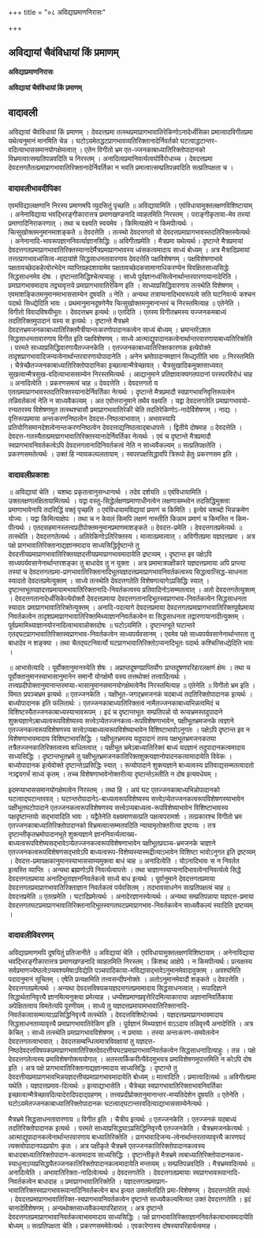 +++
title = "०८ अविद्याप्रमाणनिरासः"

+++


## अविद्यायां चैवंविधायां किं प्रमाणम्

**अविद्याप्रमाणनिरासः**

**अविद्यायां चैवंविधायां किं प्रमाणम्**

## **वादावली**

अविद्यायां चैवंविधायां किं प्रमाणम् । देवदत्तप्रमा तत्स्थप्रमाप्रागभावातिरेकिणोऽनादेर्ध्वंसिका प्रमात्वादविगीतप्रमा यथेत्यनुमानं मानमिति चेन्न । घटोऽयमेतद्धटप्रागभावव्यतिरिक्तानादेर्निवर्तको घटत्वाद्धटान्तर-वदित्याभाससमानयोगक्षेमत्वात् । एतेन विगीतो भ्रम एत-ज्जनकाबाध्यातिरिक्तोपादानको विभ्रमत्वात्सम्प्रतिपन्नवदिति च निरस्तम् । अनादित्वप्रमानिवर्त्यत्वयोर्विरोधाच्च । देवदत्तप्रमा देवदत्तगतैतत्प्रमाप्रागभावातिरिक्तानादेर्निवर्तिका न भवति प्रमात्वात्सम्प्रतिपन्नवदिति सत्प्रतिपक्षता च ।

### **वादावलीभावदीपिका**

एवमविद्यालक्षणानि निरस्य प्रमाणमपि व्युदसितुं पृच्छति ॥ अविद्यायामिति । एवंविधायामुक्तलक्षणविशिष्टायाम् । अनेनाविद्याया भवद्भिरङ्गीकारात्तत्र प्रमाणखण्डनादि व्याहतमिति निरस्तम् । पराङ्गीकृताया-मेव तस्यां प्रमाणादिनिराकरणात् । तथा च वक्ष्यति स्वयमेव । किमित्याक्षेपे न किमपीत्यर्थः । चित्सुखोक्तमनुमानमाशङ्कते ॥ देवदत्तेति । तत्स्थो देवदत्तगतो यो देवदत्तप्रमाप्रागभावस्तदतिरिक्तस्येत्यर्थः । अनेनानादि-भावरूपज्ञाननिवर्त्याज्ञानसिद्धिः ॥ अविगीतप्रमेति । मैत्रप्रमा यथेत्यर्थः। दृष्टान्ते मैत्रप्रमायां देवदत्तगतप्रमाप्रागभावातिरिक्तस्यानादेर्मैत्रप्रमाप्रागभावस्य ध्वंसकत्वमादाय साध्यं बोध्यम् । अत्र मैत्रादिप्रमायां तत्तत्प्रागभावध्वंसित्व-मादायांशे सिद्धसाधनतावारणाय देवदत्तेति पक्षविशेषणम् । पक्षविशेषणाभावे पक्षतावच्छेदकहेत्वोरभेदेन व्याप्तिग्रहदशायामेव पक्षतावच्छेदकसामानाधिकरण्येन विवक्षितसाध्यसिद्धेः सिद्धसाधनमेव दोषः । दृष्टान्तासिद्धिश्चेत्यप्याहुः । साध्ये पूर्वज्ञानध्वंसित्वेनार्थान्तरवारणायानादेरिति । प्रमाप्रागभावमादाय तद्व्यावृत्तये प्रमाप्रागभावातिरेकिण इति । साध्याप्रसिद्धिवारणाय तत्स्थेति विशेषणम् । एवमाशङ्कितमनुमानमाभाससाम्येन दूषयति ॥ नेति । अन्यथा तत्राप्यनादिभावरूपत्वे सति घटनिवर्त्यः कश्चन पदार्थः सिध्द्येदिति भावः । प्रथमानुमानदूषणेनैव चित्सुखोक्तमनुमानान्तरं च निरस्तमित्याह ॥ एतेनेति । विगीतो विवादविषयीभूतः । देवदत्तभ्रम इत्यर्थः ॥ एतदिति । एतस्य विगीतभ्रमस्य यज्जनकमबाध्यं तदतिरिक्तमुपादानं यस्य स इत्यर्थः । दृष्टान्ते मैत्रभ्रमे देवदत्तभ्रमजनकाबाध्यातिरिक्तमैत्रीयान्तःकरणोपादानकत्वेन साध्यं बोध्यम् । भ्रमान्तरेंऽशतः सिद्धसाधनतावारणाय विगीत इति पक्षविशेषणम् । साध्ये आत्माद्युपादानकत्वेनार्थान्तरवारणायाबाध्यतिरिक्तेति । परमते साध्याप्रसिद्धिवारणायैतज्जनकेति । एतज्जनकाबाध्यातिरिक्तकारणक इत्येवोक्ते तादृशप्रागभावादिजन्यत्वेनार्थान्तरवारणायोपादानेति । अनेन भ्रमोपादानमज्ञानं सिध्द्यतीति भावः ॥ निरस्तमिति । चैत्रेच्छैतज्जनकाबाध्यातिरिक्तोपादानिका इच्छात्वान्मैत्रेच्छावत् । चैत्रसुखादिकमुक्तसाध्यवत् सुखत्वान्मैत्रसुख-वदित्याभाससाम्येन निरस्तमित्यर्थः । आद्यानुमाने प्रतिज्ञावाक्यगतपदानां परस्परविरोधं चाह ॥ अनादित्वेति । प्रकरणसमत्वं चाह ॥ देवदत्तेति । देवदत्तगतो य एतत्प्रमाप्रागभावस्तदतिरिक्तस्यानादेर्निवर्तिका नेत्यर्थः । दृष्टान्ते मैत्रप्रमादौ स्वप्रागभावनिवृत्तिरूपत्वेन तन्निवर्तकत्वं नेति न साध्यवैकल्यम् । अत एवोत्तरानुमाने तथैव वक्ष्यति । यद्वा देवदत्तगतेति प्रमाप्रागभावयो-रन्यतरस्य विशेषणमुत तत्स्थश्चासौ प्रमाप्रागभावातिरेकी चेति तदतिरेकिणोऽ-नादेर्विशेषणम् । नाद्यः । वृत्तिरूपप्रमाया अन्तःकरणनिष्ठत्वेन देवदत्त-निष्ठत्वाभावात् । अभावस्यापि प्रतियोगिसमानदेशत्वेनान्तःकरणनिष्ठत्वेन देवदत्ताद्यनिष्ठत्वाद्बाधापत्तेः । द्वितीये दोषमाह ॥ देवदत्तेति । देवदत्त-गतस्यैतत्प्रमाप्रागभावातिरिक्तस्यानादेर्निवर्तिका नेत्यर्थः । एवं च दृष्टान्ते मैत्रप्रमादौ स्वप्रागभावनिवर्तकत्वेऽपि देवदत्तगतानादिनिवर्तकत्वं नेति न साध्यवैकल्यम् ॥ सत्प्रतिपक्षतेति । प्रकरणसमतेत्यर्थः । उक्तं हि न्यायकल्पलतायाम् । स्वपरपक्षसिद्धावपि त्रिरूपो हेतुः प्रकरणसम इति ।

### **वादावलीप्रकाशः**

॥ अविद्यायां चेति । चशब्दः प्रकृतत्वानुसन्धानार्थः । तदेव दर्शयति ॥ एवंविधायामिति । उक्तलक्षणलक्षितायामित्यर्थः । यद्वा वस्तु-सिद्धेर्लक्षणप्रमाणाधीनत्वेन लक्षणासम्भवेन तदसिद्धिमुक्त्वा प्रमाणाभावेनापि तदसिद्धिं वक्तृं पृच्छति ॥ एवंविधायामविद्यायां प्रमाणं च किमिति । इत्येवं चशब्दो भिन्नक्रमेण योज्यः । यद्वा किमित्याक्षेपः । तथा च न केवलं किमपि लक्षणं नास्तीति किन्नाम प्रमाणं च किमस्ति न किम-पीत्यर्थः । एतदसहमानस्तत्त्वप्रदीपोक्तमनुमानप्रमाणमाशङ्कते ॥ देवदत्त-प्रमेति । देवदत्तगतप्रमेत्यर्थः ॥ तत्स्थेति । देवदत्तगतेत्यर्थः । अतिरेकिणोऽतिरिक्तस्य । मात्वात्प्रमात्वात् । अविगीतप्रमा यज्ञदत्तप्रमा । अत्र पक्षे प्रागभावातिरिक्तानाद्यज्ञानमादाय साध्यसिद्धिर्दृष्टान्ते तु देवदत्तीयप्रमाप्रागभावातिरिक्तयज्ञदत्तीयप्रमाप्रागभावमादायेति द्रष्टव्यम् । दृष्टान्त इव पक्षेऽपि साध्यपर्यवसानेनार्थान्तरशङ्का तु बाधादेव तु न युक्ता । अत्र प्रमामात्रपक्षीकारे यज्ञदत्तप्रमाया अपि प्राप्त्या तस्यां च देवदत्तगतप्रमा-प्रागभावातिरिक्तानादिभूतयज्ञदत्तप्रमाप्रागभावनिवर्तकत्वस्य सिद्धत्वात्सिद्ध-साधनता स्यादतो देवदत्तप्रमेत्युक्तम् । साध्ये तत्स्थेति देवदत्तगतेति विशेषणत्यागेऽप्रसिद्धिः स्यात् । दृष्टान्तभूतयज्ञदत्तप्रमायामभावातिरिक्तानादि-निवर्तकत्वस्य प्रतिवादिनोऽसम्मतत्वात् । अतो देवदत्तगतेत्युक्तम् । देवदत्तगतानादेर्ध्वंसिकेत्येवोक्तौ देवदत्तप्रमाया देवदत्तगतानादिभूतस्वप्रागभाव-निवर्तकत्वेन सिद्धसाधनता स्यादतः प्रमाप्रागभावातिरिक्तेत्युक्तम् । अनादि-पदत्यागे देवदत्तप्रमाया देवदत्तगतप्रमाप्रागभावातिरिक्तपूर्वप्रमाया निवर्तकत्वेन तादृशप्रमाप्रागभावातिरिक्तमिथ्याज्ञाननिवर्तकत्वेन वा सिद्धसाधनता तद्वारणायानादीत्युक्तम् । पूर्वप्रमामिथ्याज्ञानयोरनादित्वाभावान्नोक्तदोषः ॥ घटोऽयमिति । दृष्टान्तभूते घटान्तरे एतद्घटप्रागभावातिरिक्तस्वप्रागभाव-निवर्तकत्वेन साध्यपर्यवसानम् । एवमेव पक्षे साध्यपर्यवसानेनार्थान्तरता तु बाधादेव न शङ्क्या । तथा चैतद्घटनिवर्त्यो घटप्रागभावातिरिक्तोऽप्यनादिभूतः पदार्थः कश्चित्सिध्द्येदिति भावः ।

॥ आभासेत्यादि । पूर्वोक्तानुमानस्येति शेषः । अप्राप्तदूषणप्राप्तिर्योगः प्राप्तदूषणपरिहारलक्षणं क्षेमः । तथा च पूर्वोक्तानुमानस्याभासानुमानेन समानौ योगक्षेमौ यस्य तत्तथोक्तं तत्त्वादित्यर्थः । तत्त्वप्रदीपोक्तानुमानान्तरमप्या-भासानुमानसमानयोगक्षेमत्वेनैव निरस्तमित्याह ॥ एतेनेति ॥ विगीतो भ्रम इति । विमतः प्रपञ्चभ्रम इत्यर्थः ॥ एतज्जनकेति । पक्षीभूत-जगद्भ्रमजनकं यदबाध्यं तदतिरिक्तोपादानक इत्यर्थः । बाध्योपादानक इति फलितार्थः । एतज्जनकाबाध्यातिरिक्तत्वं नामैतज्जनकाबाध्यभिन्नत्वमिदं च विशिष्टस्यैतज्जनकाबाध्यस्याभावरूपम् । इदं च दृष्टान्तभूतः सम्प्रतिपन्नो यो रूप्यभ्रमस्तदुपादाने शुक्त्यज्ञानेऽबाध्यत्वरूपविशेष्यस्य सत्त्वेऽप्येतज्जनकत्व-रूपविशेषणाभावेन, पक्षीभूतभ्रमजनके त्वज्ञाने एतज्जनकत्वरूपविशेषणस्य सत्त्वेऽप्यबाध्यत्वरूपविशेष्याभावेन विशिष्टाभावोऽनुगतः । पक्षेऽपि दृष्टान्त इव न विशेषणाभावमादाय विशिष्टाभावसिद्धिः । पक्षीभूतभ्रमस्य यदुपादानं तस्य पक्षभूतभ्रमजनकतया तत्रैतज्जनकातिरिक्तत्वस्य बाधितत्वात् । पक्षीभूत भ्रमेऽबाध्यातिरिक्तं बाध्यं यदज्ञानं तदुपादानकत्वमादाय साध्यसिद्धिः । दृष्टान्तभूतभ्रमे तु पक्षीभूतभ्रमजनकातिरिक्तशुक्त्यज्ञानोपादनकत्वामादायेति विवेकः । बाध्योपादानक इत्येवोक्ते दृष्टान्तेऽप्रसिद्धिः स्यात् । रूप्योपादाने शुक्त्यज्ञाने बाध्यत्वस्य प्रतिवाद्यसम्मतत्वादतो नञ्द्वयगर्भं साध्यं कृतम् । तच्च विशेषणाभावेनोक्तरीत्या दृष्टान्तेऽस्तीति न दोष इत्यवधेयम् ।

इदमप्याभाससमानयोगक्षेमत्वेन निरस्तम् । तथा हि । अयं घट एतज्जनकाबाध्यभिन्नोपादानको घटत्वाद्घटान्तरवत् । घटान्तरोपादानेऽ-बाध्यत्वरूपविशेष्यस्य सत्त्वेऽप्येतज्जनकत्वरूपविशेषणस्याभावेन पक्षीभूतघटोपादाने एतज्जनकत्वरूपविशेषणस्य सत्त्वेऽप्यबाध्यत्व-रूपविशेष्याभावेन विशिष्टाभावस्य पक्षदृष्टान्तयोः सद्भावादिति भावः । यद्वैतेनेति वक्ष्यमाणसत्प्रति पक्षत्वपरामर्शः । तत्प्रकारश्च विगीतो भ्रम एतज्जनकाबाध्यातिरिक्तोपादानको विभ्रमत्वात्सम्मतवदिति न्यायामृतोक्तरीत्या द्रष्टव्यः । तत्र दृष्टान्तीकृतभ्रमोपादानभूते शुक्त्यज्ञाने ज्ञाननिवर्त्यत्वाख्य-बाध्यत्वरूपविशेष्यसद्भावेऽप्येतज्जनकत्वरूपविशेषणाभावेन पक्षीभूतप्रपञ्च-भ्रमजनके चाज्ञाने एतज्जनकत्वरूपविशेषणसद्भावेऽपि बाध्यत्वरूप-विशेष्यस्यास्मद्रीत्याऽभावेन विशिष्टा भावोऽनुगत इति द्रष्टव्यम् । देवदत्त-प्रमापक्षकानुमानस्याभाससाम्यमुक्त्वा बाधं चाह ॥ अनादित्वेति । योऽनादिभावः स न निवर्तत इत्यस्ति व्याप्तिः । अन्यथा ब्रह्मणोऽपि निवर्त्यत्वापत्तेः । तथा चाज्ञानस्याप्यनादिभावत्वेनानिवर्त्यत्वे सिद्धे देवदत्तगतप्रमाया अनादिभूताज्ञाननिवर्तकत्वे साध्ये बाध इत्यर्थः । पूर्वानुमाने देवदत्तगतप्रमाया देवदत्तगतप्रमाप्रागभावातिरिक्ताज्ञान निवर्तकत्वं पर्यवसितम् । तदभावसाधनेन सत्प्रतिपक्षत्वं चाह ॥ देवदत्तप्रमेति ॥ एतत्प्रमेति । घटादिप्रमेत्यर्थः । अनादेरज्ञानस्येत्यर्थः । अन्यथा सम्प्रतिपन्नाया यज्ञदत्त-प्रमाया देवदत्तगतघटप्रमाप्रागभावातिरिक्तानादिभूतस्वगतघटप्रमाप्रागभाव-निवर्तकत्वेन साध्यवैकल्यं स्यादिति द्रष्टव्यम् ।

### **वादावलीविवरणम्**

अविद्याप्रमाणमपि दूषयितुं प्रतिजानीते ॥ अविद्यायां चेति । एवंविधायामुक्तलक्षणविशिष्टायाम् । अनेनाविद्याया भवद्भिरङ्गीकारात्तत्र प्रमाणखण्डनादि व्याहतमिति निरस्तम् । किंशब्द आक्षेपे । न किमपीत्यर्थः। प्रत्यक्षस्य सर्वप्रमाणज्येष्ठत्वेऽप्यवश्यमेषाऽविद्येति पञ्चपादिकाया-मविद्यासद्भावेऽनुमानमेवादावुक्तम् । अवश्यमिति पदादनुमानं सूचितम् । एषेेति प्रत्यक्षमिति तत्त्वसन्दीपनोक्तेः । अतोऽनुमानमेवादौ शङ्कते ॥ देवदत्तेति । देवदत्तगतप्रमेत्यर्थः । अन्यथा देवदत्तविषयकयज्ञदत्तगतप्रमामादाय सिद्धसाधनत्वात् । रूपादिज्ञाने सिद्धार्थतानिवृत्त्यै ज्ञानमित्यनुक्त्वा प्रमेत्याह । धर्म्यंशप्रमाणप्रवृत्तेरिदमित्याकाराया अज्ञानानिवर्तिकाया अपेक्षितत्वाय विमतेत्यपि पूरणीयम् । साध्ये तु यज्ञदत्तप्रमायामभावातिरिक्तानादि-निवर्तकत्वासम्मत्याऽप्रसिद्धिनिवृत्त्यै तत्स्थेति । देवदत्तविशिष्टेत्यर्थः । यज्ञदत्तप्रमाप्रागभावमादाय सिद्धसाधनताव्यावृत्त्यै प्रमाप्रागभावातिरेकिण इति । पूर्वज्ञानं मिथ्याज्ञानं वाऽऽदाय तन्निवृत्त्यै अनादेरिति । अत्र केचित् । साध्ये तत्स्थेति प्रमाप्रागभावविशेषणम् । न प्रमायाः । तस्या अन्तःकरण-समवेतत्वेन देवदत्तगतत्वाभावात् । देवदत्तसम्बन्धित्वमात्रविवक्षायां तु यज्ञदत्त- निष्ठदेवदत्तविषयकप्रमाप्रागभावातिरिक्तदेवदत्तीयघटप्रमाप्रागभावनिवर्तकत्वेन सिद्धसाधनादित्याहुः । तन्न । पक्षे देवदत्तगतेत्यस्य प्रमाविशेषणोक्त्ययोगात् । अतस्तार्किकरीत्यैवेदमुभयत्र प्रमाविशेषणमुपात्तमिति न कोऽपि दोष इति । अत्र पक्षे प्रागभावातिरिक्तानाद्यज्ञानमादाय साध्यसिद्धिः । दृष्टान्ते तु देवदत्तीयप्रमाप्रागभावभिन्नयज्ञदत्तीयप्रमाप्रागभावमादायेति बोध्यम् ॥ मात्वादिति । प्रमात्वादित्यर्थः ॥ अविगीतप्रमा यथेति । यज्ञदत्तप्रमाव-दित्यर्थः ॥ इत्याद्याभासेति । चैत्रेच्छा स्वप्रागभावातिरिक्ताभावनिवर्तिका इच्छात्वान्मैत्रेच्छावदित्यादेरादिपदाद्ग्रहणम् । तत्त्वप्रदीप्रोक्तानुमानान्तर-मप्यतिदेशेन दूषयति ॥ एतेनेति । घटोऽयमेतज्जनकाबाध्यातिरिक्तोपादानकः घटत्वाद्घटान्तरवदित्याद्याभाससाम्येनेत्यर्थः ।

मैत्रभ्रमे सिद्धसाधनतावारणाय ॥ विगीत इति । चैत्रीय इत्यर्थः ॥ एतज्जनकेति । एतज्जनकं यदबाध्यं तदतिरिक्तोपादानक इत्यर्थः । परमते साध्याप्रसिद्ध्याऽप्रसिद्धिनिवृत्त्यै एतज्जनकेति । चैत्रभ्रमजनकेत्यर्थः । आत्माद्युपादानकत्वेनार्थान्तरवारणाय बाध्यातिरिक्तेति । प्रागभावादिजन्य-त्वेनार्थान्तरताव्यावृत्त्यै कारणपदं त्यक्त्वोपादानपदप्रयोगः कृतः । अत्र पक्षीकृते चैत्रभ्रमे एतज्जनकातिरिक्तोपादानकत्वस्य बाधादबाध्यातिरिक्तोपादान-कत्वमादाय साध्यसिद्धिः । दृष्टान्तीकृते मैत्रभ्रमे त्वबाध्यातिरिक्तोपादानकत्व-स्याधुनाऽप्यप्रसिद्ध्यैतज्जनकातिरिक्तोपादानकत्वमादायेति मन्तव्यम् ॥ सम्प्रतिपन्नवदिति । मैत्रभ्रमवदित्यर्थः ॥ अनादित्वेति । अभावातिरिक्ता-नादित्वेत्यर्थः ॥ देवदत्तगतेति । देवदत्तगतप्रमायाः स्वप्रागभावरूपानादि-निवर्तकत्वेन बाधादाह ॥ प्रमाप्रागभावातिरिक्तेति । यज्ञदत्तगतप्रमाप्राग-भावातिरिक्तस्वप्रागभावरूपानादिनिवर्तकत्वेन बाध इत्यत उक्तमेतदिति प्रमा-विशेषणम् । देवदत्तगतेति तदर्थः । देवदत्तप्रमाप्रागभावातिरिक्त-स्वप्रागभावनिवर्तकत्वेन दृष्टान्ते साध्यवैकल्यमित्यत उक्तं देवदत्तगतेति । इदं चानादेर्विशेषणम् । अन्यथोक्तसाध्यवैकल्यापरिहारात् । अत्र दृष्टान्ते देवदत्तगतप्रमाप्रागभावानिवर्तकत्वाभावमादाय साध्यसिद्धिः । पक्षे प्रागभावातिरिक्ताज्ञाननिवर्तकत्वाभावमादायेति बोध्यम् ॥ सत्प्रतिपक्षता चेति । प्रकरणसममेवेत्यर्थः । एवकारेणास्य दोषस्यापरिहार्यत्वमाह ।

